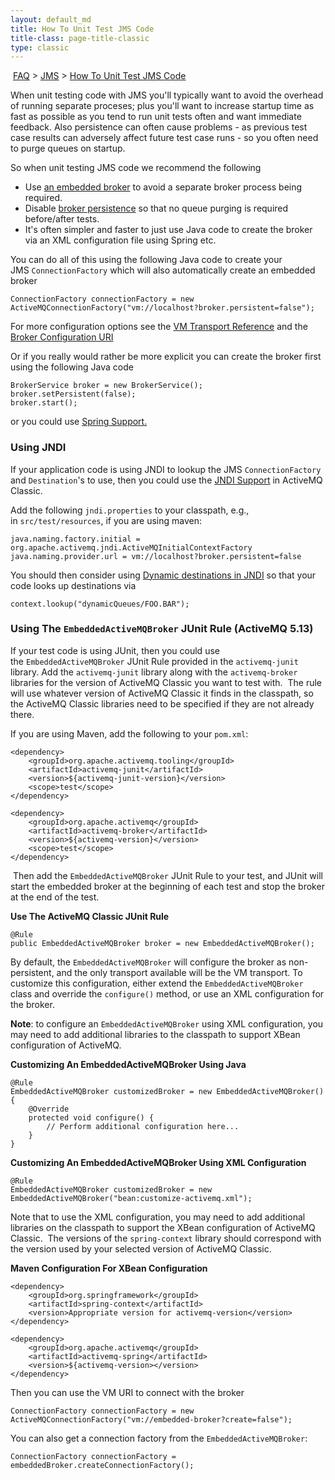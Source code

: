 ```yaml
---
layout: default_md
title: How To Unit Test JMS Code 
title-class: page-title-classic
type: classic
---
```


 [FAQ](faq) > [JMS](jms) > [How To Unit Test JMS Code](how-to-unit-test-jms-code)


When unit testing code with JMS you'll typically want to avoid the overhead of running separate proceses; plus you'll want to increase startup time as fast as possible as you tend to run unit tests often and want immediate feedback. Also persistence can often cause problems - as previous test case results can adversely affect future test case runs - so you often need to purge queues on startup.

So when unit testing JMS code we recommend the following

*   Use [an embedded broker](how-do-i-embed-a-broker-inside-a-connection) to avoid a separate broker process being required.
*   Disable [broker persistence](broker-configuration-uri) so that no queue purging is required before/after tests.
*   It's often simpler and faster to just use Java code to create the broker via an XML configuration file using Spring etc.

You can do all of this using the following Java code to create your JMS `ConnectionFactory` which will also automatically create an embedded broker
```
ConnectionFactory connectionFactory = new ActiveMQConnectionFactory("vm://localhost?broker.persistent=false");
```
For more configuration options see the [VM Transport Reference](vm-transport-reference) and the [Broker Configuration URI](broker-configuration-uri)

Or if you really would rather be more explicit you can create the broker first using the following Java code
```
BrokerService broker = new BrokerService();
broker.setPersistent(false);
broker.start();
```
or you could use [Spring Support.](spring-Community/support)

### Using JNDI

If your application code is using JNDI to lookup the JMS `ConnectionFactory` and `Destination`'s to use, then you could use the [JNDI Support](jndi-support) in ActiveMQ Classic.

Add the following `jndi.properties` to your classpath, e.g., in `src/test/resources`, if you are using maven:
```
java.naming.factory.initial = org.apache.activemq.jndi.ActiveMQInitialContextFactory
java.naming.provider.url = vm://localhost?broker.persistent=false
```
You should then consider using [Dynamic destinations in JNDI](jndi-Community/support) so that your code looks up destinations via
```
context.lookup("dynamicQueues/FOO.BAR");
```

### Using The `EmbeddedActiveMQBroker` JUnit Rule (ActiveMQ 5.13)

If your test code is using JUnit, then you could use the `EmbeddedActiveMQBroker` JUnit Rule provided in the `activemq-junit` library. Add the `activemq-junit` library along with the `activemq-broker` libraries for the version of ActiveMQ Classic you want to test with.  The rule will use whatever version of ActiveMQ Classic it finds in the classpath, so the ActiveMQ Classic libraries need to be specified if they are not already there.

If you are using Maven, add the following to your `pom.xml`:
```
<dependency>
    <groupId>org.apache.activemq.tooling</groupId>
    <artifactId>activemq-junit</artifactId>
    <version>${activemq-junit-version}</version>
    <scope>test</scope>
</dependency> 

<dependency>
    <groupId>org.apache.activemq</groupId>
    <artifactId>activemq-broker</artifactId>
    <version>${activemq-version}</version>
    <scope>test</scope>
</dependency>
```
 Then add the `EmbeddedActiveMQBroker` JUnit Rule to your test, and JUnit will start the embedded broker at the beginning of each test and stop the broker at the end of the test.

**Use The ActiveMQ Classic JUnit Rule**
```
@Rule
public EmbeddedActiveMQBroker broker = new EmbeddedActiveMQBroker();
```
By default, the `EmbeddedActiveMQBroker` will configure the broker as non-persistent, and the only transport available will be the VM transport. To customize this configuration, either extend the `EmbeddedActiveMQBroker` class and override the `configure()` method, or use an XML configuration for the broker.  

**Note**: to configure an `EmbeddedActiveMQBroker` using XML configuration, you may need to add additional libraries to the classpath to support XBean configuration of ActiveMQ.

**Customizing An EmbeddedActiveMQBroker Using Java**
```
@Rule
EmbeddedActiveMQBroker customizedBroker = new EmbeddedActiveMQBroker() {
    @Override
    protected void configure() {
        // Perform additional configuration here...
    }
}
```  

**Customizing An EmbeddedActiveMQBroker Using XML Configuration**
```
@Rule
EmbeddedActiveMQBroker customizedBroker = new EmbeddedActiveMQBroker("bean:customize-activemq.xml");
```
Note that to use the XML configuration, you may need to add additional libraries on the classpath to support the XBean configuration of ActiveMQ Classic.  The versions of the `spring-context` library should correspond with the version used by your selected version of ActiveMQ Classic.

**Maven Configuration For XBean Configuration**
```
<dependency>
    <groupId>org.springframework</groupId>
    <artifactId>spring-context</artifactId>
    <version>Appropriate version for activemq-version</version>
</dependency>

<dependency>
    <groupId>org.apache.activemq</groupId>
    <artifactId>activemq-spring</artifactId>
    <version>${activemq-version></version>
</dependency>
```
Then you can use the VM URI to connect with the broker
```
ConnectionFactory connectionFactory = new ActiveMQConnectionFactory("vm://embedded-broker?create=false");
```
You can also get a connection factory from the `EmbeddedActiveMQBroker`:
```
ConnectionFactory connectionFactory = embeddedBroker.createConnectionFactory();
```
